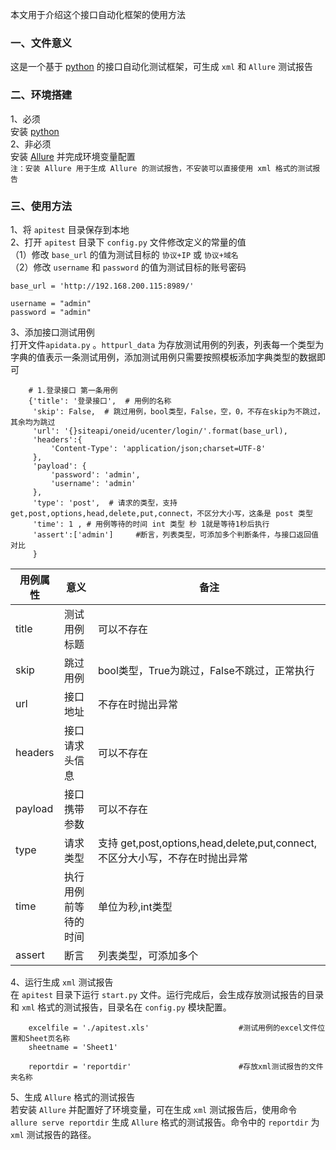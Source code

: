 本文用于介绍这个接口自动化框架的使用方法
### 一、文件意义    
这是一个基于 [python](https://www.python.org/) 的接口自动化测试框架，可生成 `xml` 和 `Allure` 测试报告      
### 二、环境搭建    
1、必须          
安装 [python](https://www.python.org/)            
2、非必须   
安装 [Allure](http://allure.qatools.ru/) 并完成环境变量配置      
`注：安装 Allure 用于生成 Allure 的测试报告，不安装可以直接使用 xml 格式的测试报告`           
### 三、使用方法    
1、将 `apitest` 目录保存到本地     
2、打开 `apitest` 目录下 `config.py` 文件修改定义的常量的值      
（1）修改 `base_url` 的值为测试目标的 `协议+IP` 或 `协议+域名`   
（2）修改  `username` 和 `password` 的值为测试目标的账号密码        
```
base_url = 'http://192.168.200.115:8989/'

username = "admin"
password = "admin"
```       
3、添加接口测试用例       
打开文件`apidata.py` 。`httpurl_data` 为存放测试用例的列表，列表每一个类型为字典的值表示一条测试用例，添加测试用例只需要按照模板添加字典类型的数据即可    
```
    # 1.登录接口 第一条用例
    {'title': '登录接口',  # 用例的名称
     'skip': False,  # 跳过用例，bool类型，False，空，0，不存在skip为不跳过，其余均为跳过
     'url': '{}siteapi/oneid/ucenter/login/'.format(base_url),
     'headers':{
         'Content-Type': 'application/json;charset=UTF-8'    
     },
     'payload': {
         'password': 'admin',
         'username': 'admin'
     },
     'type': 'post',  # 请求的类型，支持 get,post,options,head,delete,put,connect，不区分大小写，这条是 post 类型
     'time': 1 , # 用例等待的时间 int 类型 秒 1就是等待1秒后执行
     'assert':['admin']     #断言，列表类型，可添加多个判断条件，与接口返回值对比
     }
``` 
|用例属性|意义|备注|
|-----|-----------|----|
|title|测试用例标题|可以不存在|
|skip|跳过用例|bool类型，True为跳过，False不跳过，正常执行|
|url|接口地址|不存在时抛出异常|
|headers|接口请求头信息|可以不存在|
|payload|接口携带参数|可以不存在|
|type|请求类型|支持 get,post,options,head,delete,put,connect,不区分大小写，不存在时抛出异常|    
|time|执行用例前等待的时间|单位为秒,int类型|
|assert|断言|列表类型，可添加多个|

4、运行生成 `xml` 测试报告      
在 `apitest` 目录下运行 `start.py` 文件。运行完成后，会生成存放测试报告的目录和 `xml` 格式的测试报告，目录名在 `config.py` 模块配置。
```
    excelfile = './apitest.xls'                    #测试用例的excel文件位置和Sheet页名称
    sheetname = 'Sheet1'

    reportdir = 'reportdir'                        #存放xml测试报告的文件夹名称
```
5、生成 `Allure` 格式的测试报告       
若安装 `Allure` 并配置好了环境变量，可在生成 `xml` 测试报告后，使用命令 `allure serve reportdir` 生成 `Allure` 格式的测试报告。命令中的 `reportdir` 为 `xml` 测试报告的路径。